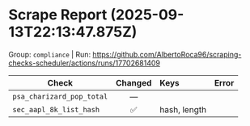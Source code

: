 # Scrape Report (2025-09-13T22:13:47.875Z)

Group: `compliance`  |  Run: https://github.com/AlbertoRoca96/scraping-checks-scheduler/actions/runs/17702681409

| Check | Changed | Keys | Error |
|---|:---:|:--|:--|
| `psa_charizard_pop_total` | — |  |  |
| `sec_aapl_8k_list_hash` | ✅ | hash, length |  |
